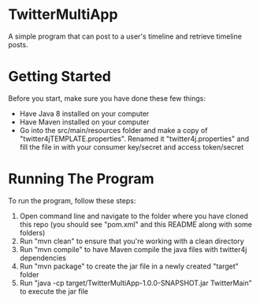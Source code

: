 # TwitterMultiApp
A simple program that can post to a user's timeline and retrieve timeline posts.

# Getting Started
Before you start, make sure you have done these few things:
* Have Java 8 installed on your computer
* Have Maven installed on your computer
* Go into the src/main/resources folder and make a copy of "twitter4jTEMPLATE.properties". Renamed it "twitter4j.properties" and fill the file in with your consumer key/secret and access token/secret

# Running The Program
To run the program, follow these steps:
1. Open command line and navigate to the folder where you have cloned this repo (you should see "pom.xml" and this README along with some folders)
2. Run "mvn clean" to ensure that you're working with a clean directory
3. Run "mvn compile" to have Maven compile the java files with twitter4j dependencies
4. Run "mvn package" to create the jar file in a newly created "target" folder
5. Run "java -cp target/TwitterMultiApp-1.0.0-SNAPSHOT.jar TwitterMain" to execute the jar file
